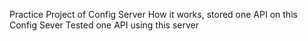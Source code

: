 Practice Project of Config Server
How it works, stored one API on this Config Sever
Tested one API using this server
